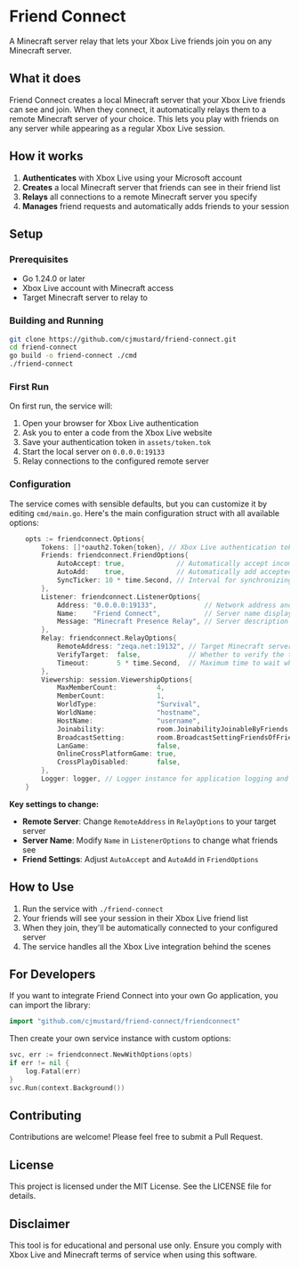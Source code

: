 # Friend Connect

A Minecraft server relay that lets your Xbox Live friends join you on any Minecraft server.

## What it does

Friend Connect creates a local Minecraft server that your Xbox Live friends can see and join. When they connect, it automatically relays them to a remote Minecraft server of your choice. This lets you play with friends on any server while appearing as a regular Xbox Live session.

## How it works

1. **Authenticates** with Xbox Live using your Microsoft account
2. **Creates** a local Minecraft server that friends can see in their friend list
3. **Relays** all connections to a remote Minecraft server you specify
4. **Manages** friend requests and automatically adds friends to your session

## Setup

### Prerequisites

- Go 1.24.0 or later
- Xbox Live account with Minecraft access
- Target Minecraft server to relay to

### Building and Running

```bash
git clone https://github.com/cjmustard/friend-connect.git
cd friend-connect
go build -o friend-connect ./cmd
./friend-connect
```

### First Run

On first run, the service will:
1. Open your browser for Xbox Live authentication
2. Ask you to enter a code from the Xbox Live website
3. Save your authentication token in `assets/token.tok`
4. Start the local server on `0.0.0.0:19133`
5. Relay connections to the configured remote server

### Configuration

The service comes with sensible defaults, but you can customize it by editing `cmd/main.go`. Here's the main configuration struct with all available options:

```go
	opts := friendconnect.Options{
		Tokens: []*oauth2.Token{token}, // Xbox Live authentication tokens for connecting to Xbox services
		Friends: friendconnect.FriendOptions{
			AutoAccept: true,             // Automatically accept incoming friend requests without manual approval
			AutoAdd:    true,             // Automatically add accepted friends to the current session
			SyncTicker: 10 * time.Second, // Interval for synchronizing friend list with Xbox Live services
		},
		Listener: friendconnect.ListenerOptions{
			Address: "0.0.0.0:19133",            // Network address and port where the local server will listen for connections, assign to any un-used port
			Name:    "Friend Connect",           // Server name displayed in Minecraft's server browser and friend lists
			Message: "Minecraft Presence Relay", // Server description shown to players when connecting
		},
		Relay: friendconnect.RelayOptions{
			RemoteAddress: "zeqa.net:19132", // Target Minecraft server address that connections will be relayed to
			VerifyTarget:  false,            // Whether to verify the target server is reachable before starting
			Timeout:       5 * time.Second,  // Maximum time to wait when connecting to the target server
		},
		Viewership: session.ViewershipOptions{
			MaxMemberCount:          4,                                     // Maximum number of players allowed to join the session
			MemberCount:             1,                                     // Current number of players currently in the session
			WorldType:               "Survival",                            // Game mode type displayed to players (Survival, Creative, etc.)
			WorldName:               "hostname",                            // Name of the world/server that will be displayed
			HostName:                "username",                            // Name of the session host shown to other players
			Joinability:             room.JoinabilityJoinableByFriends,     // Access control for who can join (friends only, public, etc.)
			BroadcastSetting:        room.BroadcastSettingFriendsOfFriends, // Visibility level determining how the session appears to others
			LanGame:                 false,                                 // Whether this session is restricted to local network only
			OnlineCrossPlatformGame: true,                                  // Enable cross-platform play between PC, mobile, and console
			CrossPlayDisabled:       false,                                 // Disable cross-play functionality between different platforms
		},
		Logger: logger, // Logger instance for application logging and debugging output
	}
```

**Key settings to change:**
- **Remote Server**: Change `RemoteAddress` in `RelayOptions` to your target server
- **Server Name**: Modify `Name` in `ListenerOptions` to change what friends see
- **Friend Settings**: Adjust `AutoAccept` and `AutoAdd` in `FriendOptions`

## How to Use

1. Run the service with `./friend-connect`
2. Your friends will see your session in their Xbox Live friend list
3. When they join, they'll be automatically connected to your configured server
4. The service handles all the Xbox Live integration behind the scenes

## For Developers

If you want to integrate Friend Connect into your own Go application, you can import the library:

```go
import "github.com/cjmustard/friend-connect/friendconnect"
```

Then create your own service instance with custom options:

```go
svc, err := friendconnect.NewWithOptions(opts)
if err != nil {
    log.Fatal(err)
}
svc.Run(context.Background())
```

## Contributing

Contributions are welcome! Please feel free to submit a Pull Request.

## License

This project is licensed under the MIT License. See the LICENSE file for details.

## Disclaimer

This tool is for educational and personal use only. Ensure you comply with Xbox Live and Minecraft terms of service when using this software.
